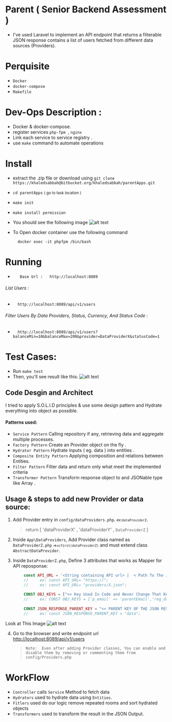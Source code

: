 # Parent ( Senior Backend Assessment )
-  I've used Laravel to implement an API endpoint that returns a filterable JSON response contains a list of 
   users fetched from different data sources (Providers).

# Perquisite
- `Docker`  
- `docker-compose`
- `Makefile`

# Dev-Ops Description :
- Docker & docker-compose. 
- register services  ``php-fpm ``, ``nginx``
- Link each service to service registry .
- use ``make`` command to automate operations

# Install
- extract the .zip file or download using `git clone https://khaledsabbah@bitbucket.org/khaledsabbah/parentApps.git`
- `cd parentApps` <small> ( go to task location )</small>
- `make init`
- `make install permission`
- You should see the following image
![alt text](../images/Screenshot-20200625052906-1920x1053.png)

- To Open docker container use the following command 
    
        docker exec -it phpfpm /bin/bash
        
# Running
*        Base Url :   http://localhost:8089
###### List Users :
*       http://localhost:8089/api/v1/users  
###### Filter Users By Data Providers, Status, Currency, And Status Code :
*       http://localhost:8089/api/v1/users?balanceMin=10&balanceMax=200&provider=DataProviderX&statusCode=1

# Test Cases:

- Run   `make test`
- Then, you'll see result like this: ![alt text](../images/Screenshot-20200625053139-639x147.png) 

## Code Desgin and Architect
I tried to apply S.O.L.I.D principles & use some design pattern and Hydrate everything into object as possible.

#### Patterns used:
- ``Service Pattern``  Calling repository if any, retrieving data and aggregate multiple processes.
- ``Factory Pattern``   Create an Provider object on the fly .
- ``Hydrator Pattern``  Hydrate inputs ( eg. data ) into entities .
- ``Composite Entity Pattern``  Applying composition and relations between Entities.
- ``Filter Pattern``   Filter data and return only what meet the implemented criteria
- ``Transformer Pattern``  Transform response object to and JSONable type like Array .

##  Usage & steps to add new Provider or data source:
1. Add Provider entry in `config/dataProviders.php`.  <SMALL>ex:`dataProviderZ`</SMALL>.
    >   return [ 'dataProviderX' , 'dataProviderY' , `DataProviderZ` ]
    
2. Inside `App\DataProviders`, Add Provider class named as `DataProviderZ.php` <small> =>`ucfirst(dataProviderZ)`</small> and must extend class ``AbstractDataProvider``.
 
3. Inside `DataProviderZ.php`, Define 3 attributes that works as Mapper for API reposponse:
```php
        const API_URL = '<String containing API url> |  < Path To The Json File Inside Storage Public Disk >'; 
        //     ex: const API_URL= "https://";
        //     ex: const API_URL= "providers/X.json";
    
        CONST OBJ_KEYS = ["<< Key Used In Code and Never Change That Key >> " => "API Reponse Key Mapper & changes Per Provider Response"];
        //     ex: CONST OBJ_KEYS = ['p_email' => 'parentEmail','reg_date' => 'Created_At','parent_id' => 'parentIdentification'];
    
        CONST JSON_RESPONSE_PARENT_KEY = "<< PARENT KEY OF THE JSON RESPONSE THAT HOLDS THE ARRAY OF OBJECTS >> ";
        //     ex: const JSON_RESPONSE_PARENT_KEY = "data";
```
Look at This Image ![alt text](../images/users.png)
        
4. Go to the browser and write endpoint url [http://localhost:8089/api/v1/users](http://localhost:8089/api/v1/users)
    > ```Note:  Even after adding Provider classes, You can enable and disable them by removing or commenting them from config/Providers.php ```

# WorkFlow
- `Controller` calls `Service` Method to fetch data
- `Hydrators` used to hydrate data using `Entities`.
- `Fitlers` used do our logic remove repeated rooms and sort hydrated objects 
- `Transformers` used to transform the result in the JSON Output.
